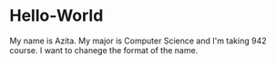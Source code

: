 # Hello-World
My name is Azita. My major is Computer Science and I'm taking 942 course.
I want to chanege the format of the name.

